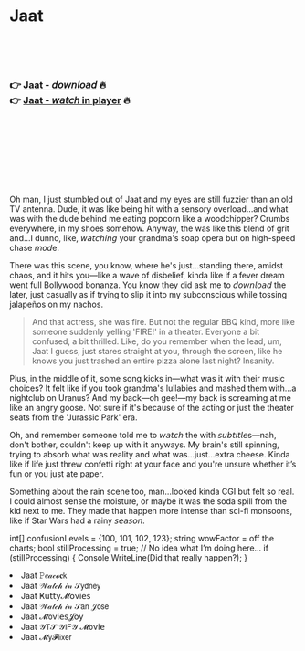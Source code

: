 <h1>Jaat</h1>

<br><br><br>

<h3>👉 <a href="https://Tylers-otheradvic1989.github.io/dufjkxfwsb/">Jaat - 𝘥𝘰𝘸𝘯𝘭𝘰𝘢𝘥</a> 🔥<br>
👉 <a href="https://Tylers-otheradvic1989.github.io/dufjkxfwsb/">Jaat - 𝘸𝘢𝘵𝘤𝘩 in player</a> 🔥
</h3>



<br><br><br><br><br><br><br>


Oh man, I just stumbled out of Jaat and my eyes are still fuzzier than an old TV antenna. Dude, it was like being hit with a sensory overload...and what was with the dude behind me eating popcorn like a woodchipper? Crumbs everywhere, in my shoes somehow. Anyway, the   was like this blend of grit and...I dunno, like, 𝘸𝘢𝘵𝘤𝘩𝘪𝘯𝘨 your grandma's soap opera but on high-speed chase 𝘮𝘰𝘥e.

There was this scene, you know, where he's just...standing there, amidst chaos, and it hits you—like a wave of disbelief, kinda like if a fever dream went full Bollywood bonanza. You know they did ask me to 𝘥𝘰𝘸𝘯𝘭𝘰𝘢𝘥 the   later, just casually as if trying to slip it into my subconscious while tossing jalapeños on my nachos. 

> And that actress, she was fire. But not the regular BBQ kind, more like someone suddenly yelling 'FIRE!' in a theater. Everyone a bit confused, a bit thrilled. Like, do you remember when the lead, um, Jaat I guess, just stares straight at you, through the screen, like he knows you just trashed an entire pizza alone last night? Insanity.

Plus, in the middle of it, some song kicks in—what was it with their music choices? It felt like if you took grandma's lullabies and mashed them with...a nightclub on Uranus? And my back—oh gee!—my back is screaming at me like an angry goose. Not sure if it's because of the acting or just the theater seats from the 'Jurassic Park' era.

Oh, and remember someone told me to 𝘸𝘢𝘵𝘤𝘩 the   with 𝘴𝘶𝘣𝘵𝘪𝘵𝘭𝘦s—nah, don't bother, couldn't keep up with it anyways. My brain's still spinning, trying to absorb what was reality and what was...just...extra cheese. Kinda like if life just threw confetti right at your face and you're unsure whether it’s fun or you just ate paper.

Something about the rain scene too, man...looked kinda CGI but felt so real. I could almost sense the moisture, or maybe it was the soda spill from the kid next to me. They made that happen more intense than sci-fi monsoons, like if Star Wars had a rainy 𝘴𝘦𝘢𝘴𝘰𝘯.

int[] confusionLevels = {100, 101, 102, 123};
string wowFactor = off the charts;
bool stillProcessing = true;
// No idea what I’m doing here...
if (stillProcessing)
{
    Console.WriteLine(Did that really happen?);
}


<li>Jaat 𝙿𝑒𝒶𝒸𝓸𝐜𝗄</li>
<li>Jaat 𝒲𝒶𝓉𝒸𝒽 𝒾𝓃 𝒮𝗒𝖽𝗇𝖾𝗒</li>
<li>Jaat Ҝ𝗎𝗍𝗍𝗒𝓜𝗈ν𝗂𝖾𝗌</li>
<li>Jaat 𝒲𝒶𝓉𝒸𝒽 𝒾𝓃 𝒮𝖺𝗇 𝒥𝗈𝗌𝖾</li>
<li>Jaat 𝓜𝗈ν𝗂𝖾𝗌𝓙𝗈𝗒</li>
<li>Jaat 𝒴𝖳𝒮 𝒴𝖨𝖥𝒴 𝓜𝗈ν𝗂𝖾</li>
<li>Jaat 𝓜𝗒𝓕𝗅𝗂𝗑𝖾𝗋</li>
